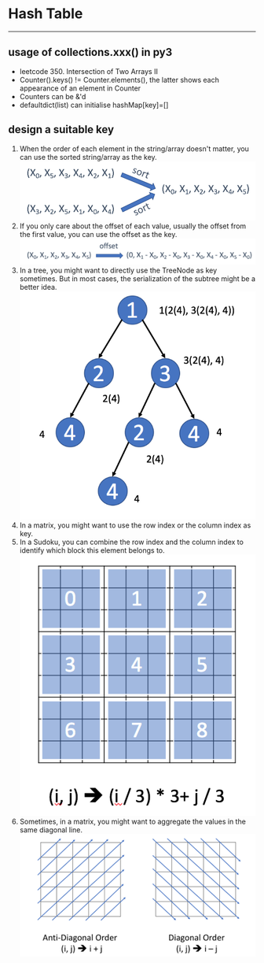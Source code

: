 # Hash Table
---
## usage of collections.xxx() in py3
- leetcode 350. Intersection of Two Arrays II
- Counter().keys() != Counter.elements(), the latter shows each appearance of an element in Counter
- Counters can be &'d
- defaultdict(list) can initialise hashMap[key]=[]
## design a suitable key
1. When the order of each element in the string/array doesn't matter, you can use the sorted string/array as the key.
![alt text](https://github.com/chopchap/leetcode/blob/main/images/designKey_takeaways1.png?raw=true)
2. If you only care about the offset of each value, usually the offset from the first value, you can use the offset as the key.
![alt text](https://github.com/chopchap/leetcode/blob/main/images/designKey_takeaways2.png?raw=true)
3. In a tree, you might want to directly use the TreeNode as key sometimes. But in most cases, the serialization of the subtree might be a better idea.
![alt text](https://github.com/chopchap/leetcode/blob/main/images/designKey_takeaways3.png?raw=true)
4. In a matrix, you might want to use the row index or the column index as key.
5. In a Sudoku, you can combine the row index and the column index to identify which block this element belongs to.
![alt text](https://github.com/chopchap/leetcode/blob/main/images/designKey_takeaways5.png?raw=true)
6. Sometimes, in a matrix, you might want to aggregate the values in the same diagonal line. 
![alt text](https://github.com/chopchap/leetcode/blob/main/images/designKey_takeaways6.png?raw=true)
